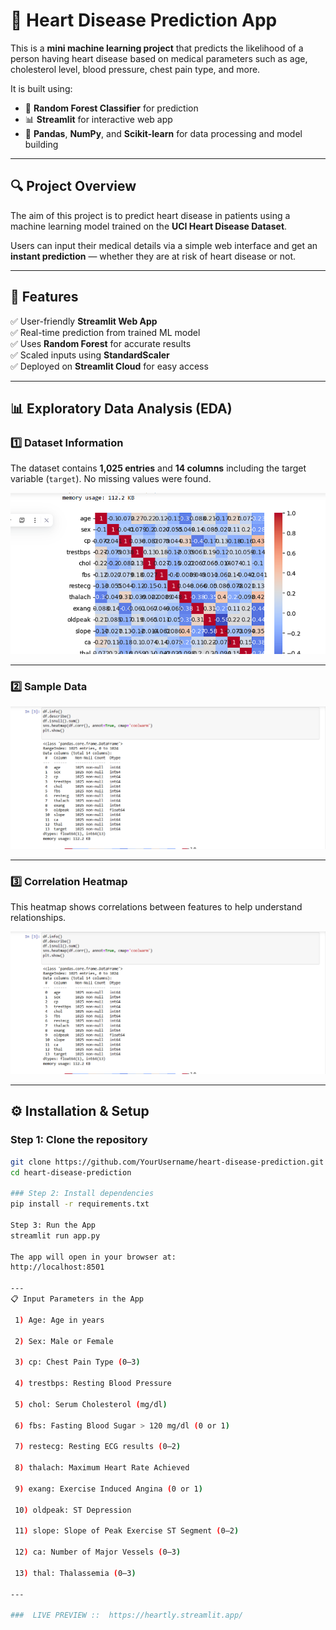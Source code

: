 # 💓 Heart Disease Prediction App

This is a **mini machine learning project** that predicts the likelihood of a person having heart disease based on medical parameters such as age, cholesterol level, blood pressure, chest pain type, and more.

It is built using:

- 🧠 **Random Forest Classifier** for prediction
- 📊 **Streamlit** for interactive web app
- 🧮 **Pandas**, **NumPy**, and **Scikit-learn** for data processing and model building

---

## 🔍 Project Overview
The aim of this project is to predict heart disease in patients using a machine learning model trained on the **UCI Heart Disease Dataset**.

Users can input their medical details via a simple web interface and get an **instant prediction** — whether they are at risk of heart disease or not.

---

## 🧠 Features
✅ User-friendly **Streamlit Web App**  
✅ Real-time prediction from trained ML model  
✅ Uses **Random Forest** for accurate results  
✅ Scaled inputs using **StandardScaler**  
✅ Deployed on **Streamlit Cloud** for easy access  

---

## 📊 Exploratory Data Analysis (EDA)

### 1️⃣ Dataset Information
The dataset contains **1,025 entries** and **14 columns** including the target variable (`target`). No missing values were found.

![Dataset Info](sample1.png)

---

### 2️⃣ Sample Data
![Sample Data](sample2.png)

---

### 3️⃣ Correlation Heatmap
This heatmap shows correlations between features to help understand relationships.

![Correlation Heatmap](sample2.png)

---

## ⚙️ Installation & Setup

### Step 1: Clone the repository
```bash
git clone https://github.com/YourUsername/heart-disease-prediction.git
cd heart-disease-prediction

### Step 2: Install dependencies 
pip install -r requirements.txt

Step 3: Run the App
streamlit run app.py

The app will open in your browser at:
http://localhost:8501

---
📋 Input Parameters in the App

 1) Age: Age in years

 2) Sex: Male or Female

 3) cp: Chest Pain Type (0–3)

 4) trestbps: Resting Blood Pressure

 5) chol: Serum Cholesterol (mg/dl)

 6) fbs: Fasting Blood Sugar > 120 mg/dl (0 or 1)

 7) restecg: Resting ECG results (0–2)

 8) thalach: Maximum Heart Rate Achieved

 9) exang: Exercise Induced Angina (0 or 1)

 10) oldpeak: ST Depression

 11) slope: Slope of Peak Exercise ST Segment (0–2)

 12) ca: Number of Major Vessels (0–3)

 13) thal: Thalassemia (0–3)

---

###  LIVE PREVIEW ::  https://heartly.streamlit.app/
















